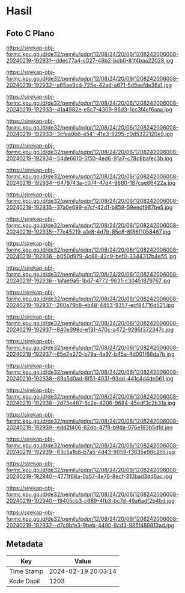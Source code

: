 # Hasil

## Foto C Plano

https://sirekap-obj-formc.kpu.go.id/de32/pemilu/pdpr/12/08/24/20/06/1208242006008-20240219-192931--ddec77a4-c027-46b2-bcb0-81f4baa22028.jpg

https://sirekap-obj-formc.kpu.go.id/de32/pemilu/pdpr/12/08/24/20/06/1208242006008-20240219-192932--a65ae9cd-725e-42ad-a671-5d5aefde36a1.jpg

https://sirekap-obj-formc.kpu.go.id/de32/pemilu/pdpr/12/08/24/20/06/1208242006008-20240219-192933--41a4982e-e5c7-4309-96d3-1cc3f4cf6aaa.jpg

https://sirekap-obj-formc.kpu.go.id/de32/pemilu/pdpr/12/08/24/20/06/1208242006008-20240219-192933--3cfea0b6-e541-41e3-9295-c0d5322120e9.jpg

https://sirekap-obj-formc.kpu.go.id/de32/pemilu/pdpr/12/08/24/20/06/1208242006008-20240219-192934--54de6610-5f50-4ed6-91a7-c78c8bafec3b.jpg

https://sirekap-obj-formc.kpu.go.id/de32/pemilu/pdpr/12/08/24/20/06/1208242006008-20240219-192934--6479743a-c074-47d4-9860-187cae86422a.jpg

https://sirekap-obj-formc.kpu.go.id/de32/pemilu/pdpr/12/08/24/20/06/1208242006008-20240219-192935--37a0e699-e7cf-42d1-b859-59eedf987be5.jpg

https://sirekap-obj-formc.kpu.go.id/de32/pemilu/pdpr/12/08/24/20/06/1208242006008-20240219-192935--77e45219-a1e8-4d7b-85c8-8f86f1058467.jpg

https://sirekap-obj-formc.kpu.go.id/de32/pemilu/pdpr/12/08/24/20/06/1208242006008-20240219-192936--b050d979-4c88-42c9-bef0-3344312b4e55.jpg

https://sirekap-obj-formc.kpu.go.id/de32/pemilu/pdpr/12/08/24/20/06/1208242006008-20240219-192936--1afae9a5-1bd7-4772-9631-c30451879767.jpg

https://sirekap-obj-formc.kpu.go.id/de32/pemilu/pdpr/12/08/24/20/06/1208242006008-20240219-192937--260a79b8-eb48-4453-9357-ecf84716d521.jpg

https://sirekap-obj-formc.kpu.go.id/de32/pemilu/pdpr/12/08/24/20/06/1208242006008-20240219-192937--840e399d-e131-470c-a472-9295f372347c.jpg

https://sirekap-obj-formc.kpu.go.id/de32/pemilu/pdpr/12/08/24/20/06/1208242006008-20240219-192937--65e2e370-b79a-4e97-b45a-4d001f66da7b.jpg

https://sirekap-obj-formc.kpu.go.id/de32/pemilu/pdpr/12/08/24/20/06/1208242006008-20240219-192938--89a5d0ad-8f51-4031-93dd-441c4d4de061.jpg

https://sirekap-obj-formc.kpu.go.id/de32/pemilu/pdpr/12/08/24/20/06/1208242006008-20240219-192938--2d73e467-5c2e-4206-9684-45edf3c2b31a.jpg

https://sirekap-obj-formc.kpu.go.id/de32/pemilu/pdpr/12/08/24/20/06/1208242006008-20240219-192939--edd2f406-82db-47f8-b9da-076e163b5dfd.jpg

https://sirekap-obj-formc.kpu.go.id/de32/pemilu/pdpr/12/08/24/20/06/1208242006008-20240219-192939--63c5a1b8-b7a5-4d43-9059-f3635e98c265.jpg

https://sirekap-obj-formc.kpu.go.id/de32/pemilu/pdpr/12/08/24/20/06/1208242006008-20240219-192940--4771f68a-0a57-4e76-8ecf-310bad3dd6ac.jpg

https://sirekap-obj-formc.kpu.go.id/de32/pemilu/pdpr/12/08/24/20/06/1208242006008-20240219-192940--19405cb3-c689-4fb3-bc7d-49a6adf2b4bd.jpg

https://sirekap-obj-formc.kpu.go.id/de32/pemilu/pdpr/12/08/24/20/06/1208242006008-20240219-192932--d7c9bfe3-9beb-4490-8cd3-985f489813ad.jpg


## Metadata

| Key        | Value               |
| ---------- | ------------------- |
| Time Stamp | 2024-02-19 20:03:14 |
| Kode Dapil | 1203                |



